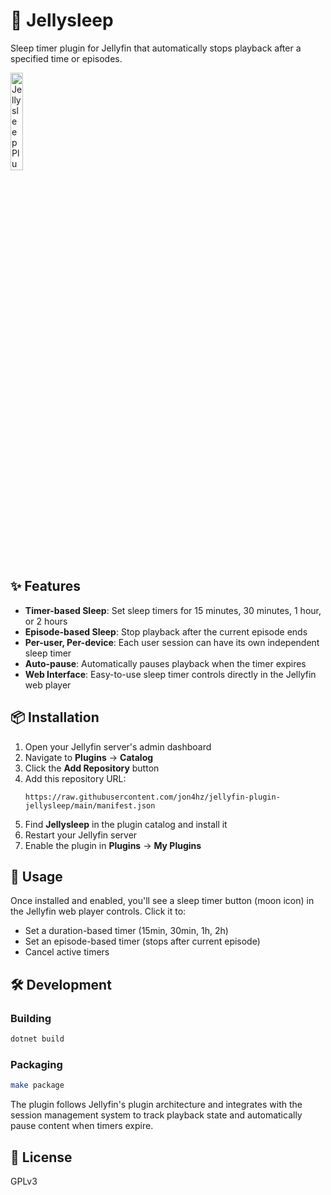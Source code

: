 # 🌙 Jellysleep

Sleep timer plugin for Jellyfin that automatically stops playback after a specified time or episodes.

<img src="assets/jellysleep.png" alt="Jellysleep Plugin Logo" width="20%">

## ✨ Features

- **Timer-based Sleep**: Set sleep timers for 15 minutes, 30 minutes, 1 hour, or 2 hours
- **Episode-based Sleep**: Stop playback after the current episode ends
- **Per-user, Per-device**: Each user session can have its own independent sleep timer
- **Auto-pause**: Automatically pauses playback when the timer expires
- **Web Interface**: Easy-to-use sleep timer controls directly in the Jellyfin web player

## 📦 Installation

1. Open your Jellyfin server's admin dashboard
2. Navigate to **Plugins** → **Catalog**
3. Click the **Add Repository** button
4. Add this repository URL:
   ```
   https://raw.githubusercontent.com/jon4hz/jellyfin-plugin-jellysleep/main/manifest.json
   ```
5. Find **Jellysleep** in the plugin catalog and install it
6. Restart your Jellyfin server
7. Enable the plugin in **Plugins** → **My Plugins**

## 🚀 Usage

Once installed and enabled, you'll see a sleep timer button (moon icon) in the Jellyfin web player controls. Click it to:

- Set a duration-based timer (15min, 30min, 1h, 2h)
- Set an episode-based timer (stops after current episode)
- Cancel active timers

## 🛠️ Development

### Building

```bash
dotnet build
```

### Packaging

```bash
make package
```

The plugin follows Jellyfin's plugin architecture and integrates with the session management system to track playback state and automatically pause content when timers expire.

## 📄 License

GPLv3
